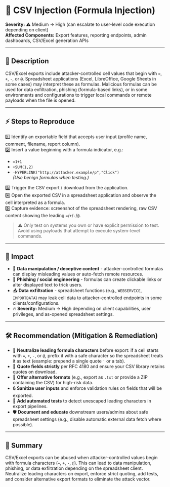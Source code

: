 # 🐞  CSV Injection (Formula Injection)

**Severity:** ⚠️ Medium → High (can escalate to user-level code execution depending on client)  
**Affected Components:** Export features, reporting endpoints, admin dashboards, CSV/Excel generation APIs

---

## 📖 Description  
CSV/Excel exports include attacker-controlled cell values that begin with `=`, `+`, `-`, or `@`. Spreadsheet applications (Excel, LibreOffice, Google Sheets in some cases) may interpret these as formulas. Malicious formulas can be used for data exfiltration, phishing (formula-based links), or in some environments and configurations to trigger local commands or remote payloads when the file is opened.

---

## ⚡ Steps to Reproduce  
1️⃣ Identify an exportable field that accepts user input (profile name, comment, filename, report column).  
2️⃣ Insert a value beginning with a formula indicator, e.g.:  
   - `=1+1`  
   - `+SUM(1,2)`  
   - `-HYPERLINK("http://attacker.example/p","Click")`  
   *(Use benign formulas when testing.)*

3️⃣ Trigger the CSV export / download from the application.  
4️⃣ Open the exported CSV in a spreadsheet application and observe the cell interpreted as a formula.  
5️⃣ Capture evidence: screenshot of the spreadsheet rendering, raw CSV content showing the leading `=`/`+`/`-`/`@`.  

> ⚠️ Only test on systems you own or have explicit permission to test. Avoid using payloads that attempt to execute system-level commands.

---

## 🎯 Impact  
- 🧾 **Data manipulation / deceptive content** - attacker-controlled formulas can display misleading values or auto-fetch remote resources.  
- 🔗 **Phishing / social engineering** - formulas can create clickable links or alter displayed text to trick users.  
- 📤 **Data exfiltration** - spreadsheet functions (e.g., `WEBSERVICE`, `IMPORTDATA`) may leak cell data to attacker-controlled endpoints in some clients/configurations.  
- 🔥 **Severity:** Medium → High depending on client capabilities, user privileges, and as-opened spreadsheet settings.

---

## 🛠️ Recommendation (Mitigation & Remediation)  
- 🧼 **Neutralize leading formula characters** before export: if a cell starts with `=`, `+`, `-`, or `@`, prefix it with a safe character so the spreadsheet treats it as text (example: prepend a single quote `'` or a tab).  
- 🧾 **Quote fields strictly** per RFC 4180 and ensure your CSV library retains quotes on download.  
- 🧩 **Offer alternative formats** (e.g., export as `.txt` or provide a ZIP containing the CSV) for high-risk data.  
- 🔒 **Sanitize user inputs** and enforce validation rules on fields that will be exported.  
- 🧪 **Add automated tests** to detect unescaped leading characters in export pipelines.  
- 🛡️ **Document and educate** downstream users/admins about safe spreadsheet settings (e.g., disable automatic external data fetch where possible).  

---

## 📝 Summary  
CSV/Excel exports can be abused when attacker-controlled values begin with formula characters (`=`, `+`, `-`, `@`). This can lead to data manipulation, phishing, or data exfiltration depending on the spreadsheet client. Neutralize leading characters on export, enforce strict quoting, add tests, and consider alternative export formats to eliminate the attack vector.

